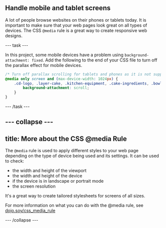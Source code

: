 ## Handle mobile and tablet screens

A lot of people browse websites on their phones or tablets today. It is important to make sure that your web pages look great on all types of devices. The CSS ```@media``` rule is a great way to create responsive web designs.

--- task ---

In this project, some mobile devices have a problem using ```background-attachment: fixed```. Add the following to the end of your CSS file to turn off the parallax effect for mobile devices.

```css
/* Turn off parallax scrolling for tablets and phones as it is not supported */
@media only screen and (max-device-width: 1024px) {
    .cd-logo, .layer-cake, .kitchen-equipment, .cake-ingredients, .bowl-of-cakemix, .cake-in-oven, .decorated-cake {
        background-attachment: scroll;
    }
}
```

--- /task ---

--- collapse ---
---
title: More about the CSS @media Rule
---

The ```@media``` rule is used to apply different styles to your web page depending on the type of device being used and its settings. It can be used to check:
+ the width and height of the viewport
+ the width and height of the device
+ if the device is in landscape or portrait mode
+ the screen resolution

It's a great way to create tailored stylesheets for screens of all sizes.

For more information on what you can do with the @media rule, see [dojo.soy/css_media_rule](http://dojo.soy/css_media_rule)

--- /collapse ---